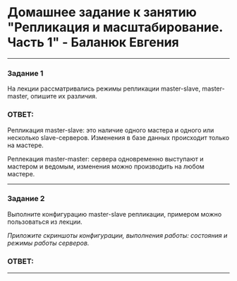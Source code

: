 # Домашнее задание к занятию "Репликация и масштабирование. Часть 1" - Баланюк Евгения

---

### Задание 1

На лекции рассматривались режимы репликации master-slave, master-master, опишите их различия.

### ОТВЕТ:

Репликация master-slave: это наличие одного мастера и одного или несколько slave-серверов. Изменения в базе данных происходит только на мастере.

Реплекация master-master: сервера одновременно выступают и мастером и ведомым, изменения можно производить на любом мастере.


---

### Задание 2

Выполните конфигурацию master-slave репликации, примером можно пользоваться из лекции.

*Приложите скриншоты конфигурации, выполнения работы: состояния и режимы работы серверов.*

### ОТВЕТ:

---
